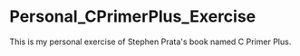 # Personal_CPrimerPlus_Exercise
This is my personal exercise of Stephen Prata's book named C Primer Plus.
